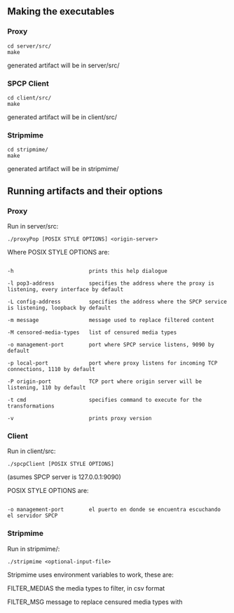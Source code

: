 
## Making the executables

### Proxy
```
cd server/src/
make
```
generated artifact will be in server/src/

### SPCP Client
```
cd client/src/
make
```
generated artifact will be in client/src/

### Stripmime
```
cd stripmime/
make
```
generated artifact will be in stripmime/

## Running artifacts and their options

### Proxy

Run in server/src:
```
./proxyPop [POSIX STYLE OPTIONS] <origin-server>
```
 Where POSIX STYLE OPTIONS are:

```-e filter-error-file      specifies error file, /dev/null by default

-h                        prints this help dialogue

-l pop3-address           specifies the address where the proxy is listening, every interface by default

-L config-address         specifies the address where the SPCP service is listening, loopback by default

-m message                message used to replace filtered content 

-M censored-media-types   list of censured media types

-o management-port        port where SPCP service listens, 9090 by default

-p local-port             port where proxy listens for incoming TCP connections, 1110 by default

-P origin-port            TCP port where origin server will be listening, 110 by default

-t cmd                    specifies command to execute for the transformations

-v                        prints proxy version
```
### Client

Run in client/src: 
```
./spcpClient [POSIX STYLE OPTIONS] 
```
(asumes SPCP server is 127.0.0.1:9090)

POSIX STYLE OPTIONS are:

```-L config-address         dirección donde se encuentra el servidor SPCP

-o management-port        el puerto en donde se encuentra escuchando el servidor SPCP
```

### Stripmime 

Run in stripmime/:
```
./stripmime <optional-input-file>
```

Stripmime uses environment variables to work, these are:

FILTER_MEDIAS the media types to filter, in csv format

FILTER_MSG message to replace censured media types with
